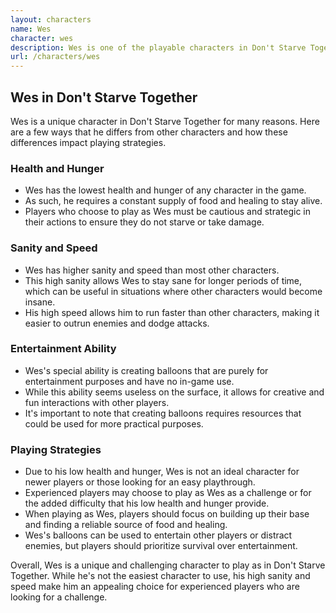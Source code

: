 ```yaml
---
layout: characters
name: Wes
character: wes
description: Wes is one of the playable characters in Don't Starve Together. He is a mime and has a pale white face with a red smile painted on it. Wes is known for being one of the most difficult characters to play as he has very low health and hunger, and his special ability is to create balloons that can only be used for entertainment purposes. Despite these drawbacks, he has higher sanity and speed than other characters. Wes is often seen as a "challenge" character and is popular among experienced players who enjoy a challenge.
url: /characters/wes
---
```

## **Wes in Don't Starve Together**

Wes is a unique character in Don't Starve Together for many reasons. Here are a few ways that he differs from other characters and how these differences impact playing strategies.

### **Health and Hunger**

* Wes has the lowest health and hunger of any character in the game.
* As such, he requires a constant supply of food and healing to stay alive.
* Players who choose to play as Wes must be cautious and strategic in their actions to ensure they do not starve or take damage.

### **Sanity and Speed**

* Wes has higher sanity and speed than most other characters.
* This high sanity allows Wes to stay sane for longer periods of time, which can be useful in situations where other characters would become insane.
* His high speed allows him to run faster than other characters, making it easier to outrun enemies and dodge attacks.

### **Entertainment Ability**

* Wes's special ability is creating balloons that are purely for entertainment purposes and have no in-game use.
* While this ability seems useless on the surface, it allows for creative and fun interactions with other players.
* It's important to note that creating balloons requires resources that could be used for more practical purposes.

### **Playing Strategies**

* Due to his low health and hunger, Wes is not an ideal character for newer players or those looking for an easy playthrough.
* Experienced players may choose to play as Wes as a challenge or for the added difficulty that his low health and hunger provide.
* When playing as Wes, players should focus on building up their base and finding a reliable source of food and healing.
* Wes's balloons can be used to entertain other players or distract enemies, but players should prioritize survival over entertainment.

Overall, Wes is a unique and challenging character to play as in Don't Starve Together. While he's not the easiest character to use, his high sanity and speed make him an appealing choice for experienced players who are looking for a challenge.